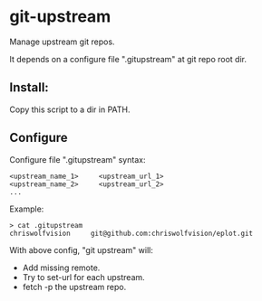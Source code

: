 # git-upstream

Manage upstream git repos.

It depends on a configure file ".gitupstream" at git repo root dir.

## Install:

Copy this script to a dir in PATH.

## Configure

Configure file ".gitupstream" syntax:

    <upstream_name_1>     <upstream_url_1>
    <upstream_name_2>     <upstream_url_2>
    ...

Example:

    > cat .gitupstream
    chriswolfvision     git@github.com:chriswolfvision/eplot.git


With above config, "git upstream" will:

-   Add missing remote.
-   Try to set-url for each upstream.
-   fetch -p the upstream repo.
